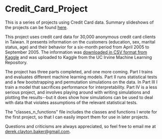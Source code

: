 # Credit_Card_Project

This is a series of projects using Credit Card data. Summary slideshows of the projects can be found [here](https://www.dropbox.com/sh/38tcjlw7gb7bvka/AABsPtsNWq7yXZpuBqO1-_qNa?dl=0).

This project uses credit card data for 30,000 anonymous credit card clients in Taiwan. It presents information on the customers (education, sex, marital status, age) and their behavior for a six-month period from April 2005 to September 2005. The information was [downloaded in CSV format from Kaggle](https://www.kaggle.com/datasets/uciml/default-of-credit-card-clients-dataset) and was uploaded to Kaggle from the UC Irvine Machine Learning Repository.

The project has three parts completed, and one more coming. Part I trains and evaluates different machine learning models. Part II runs statistical tests and a few bootstrapping and permutation simulations on the data. In Part III I train a model that sacrifices performance for interpretability. Part IV is a less serious project, and involves playing around with writing simulations and plotting the results--but it does show how simulations can be used to deal with data that violates assumptions of the relevant statistical tests.

The "classes_n_functions" file includes the classes and functions I wrote for the first project, so that I can easily import them for use in later projects.

Questions and criticisms are always appreciated, so feel free to email me at derek.clayton.baker@gmail.com.
